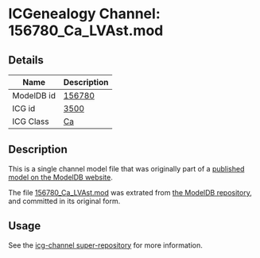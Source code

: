 # ICGenealogy Channel: 156780\_Ca\_LVAst.mod

## Details

Name | Description
---- | -----------
ModelDB id | [156780](http://senselab.med.yale.edu/ModelDB/ShowModel.cshtml?model=156780)
ICG id | [3500](http://icg.neurotheory.ox.ac.uk/channels/3/3500)
ICG Class | [Ca](http://icg.neurotheory.ox.ac.uk/channels/3)

## Description

This is a single channel model file that was originally part of a [published model on the ModelDB website](http://senselab.med.yale.edu/mModelDB/ShowModel.cshtml?model=156780).

The file [156780\_Ca\_LVAst.mod](156780_Ca_LVAst.mod) was extrated from [the ModelDB repository](http://senselab.med.yale.edu/ModelDB/ShowModel.cshtml?model=156780), and committed in its original form.

## Usage

See the [icg-channel super-repository](https://github.com/icgenealogy/icg-channels) for more information.